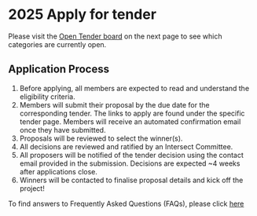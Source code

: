 # 2025 Apply for tender

Please visit the [Open Tender board](https://docs.intersectmbo.org/intersect-operational-services/2025-apply-for-tender/open-tenders) on the next page to see which categories are currently open.

## Application Process

1. Before applying, all members are expected to read and understand the eligibility criteria.
2. Members will submit their proposal by the due date for the corresponding tender. The links to apply are found under the specific tender page. Members will receive an automated confirmation email once they have submitted.
3. Proposals will be reviewed to select the winner(s).
4. All decisions are reviewed and ratified by an Intersect Committee.
5. All proposers will be notified of the tender decision using the contact email provided in the submission. Decisions are expected \~4 weeks after applications close.
6. Winners will be contacted to finalise proposal details and kick off the project!

To find answers to Frequently Asked Questions (FAQs), please click [here](https://intersect.gitbook.io/intersect-community-grants/overview/list-of-grant-faqs)
